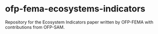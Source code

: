 # ofp-fema-ecosystems-indicators
Repository for the Ecosystem Indicators paper written by OFP-FEMA with contributions from OFP-SAM.
